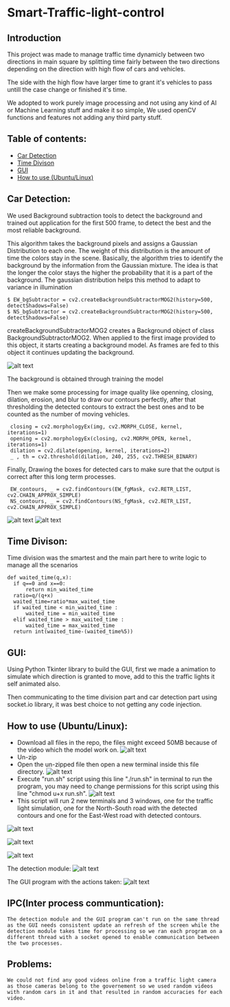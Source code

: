 # Smart-Traffic-light-control 

##  Introduction 

This project was made to manage traffic time dynamicly between two directions in main square by splitting time fairly between the two directions depending on the direction with high flow of cars and vehicles.

The side with the high flow have larger time to grant it's vehicles to pass untill the case change or finished it's time.

We adopted to work purely image processing and not using any kind of AI or Machine Learning stuff and make it so simple,
We used openCV functions and features not adding any third party stuff.

## Table of contents:

* [Car Detection](#Car-Detection)
* [Time Divison](#Time-division)
* [GUI](#GUI)
* [How to use (Ubuntu/Linux)](#How-to-use-(Ubuntu/Linux))
## Car Detection:
  
  We used Background subtraction tools to detect the background and trained out application for the first 500 frame, to detect the best and the most reliable background.
  
  This algorithm takes the background pixels and assigns a Gaussian Distribution to each one. The weight of this distribution is the amount of time the colors stay in the scene. Basically, the algorithm tries to identify the background by the information from the Gaussian mixture. The idea is that the longer the color stays the higher the probability that it is a part of the background. The gaussian distribution helps this method to adapt to variance in illumination
  
```
$ EW_bgSubtractor = cv2.createBackgroundSubtractorMOG2(history=500, detectShadows=False)
$ NS_bgSubtractor = cv2.createBackgroundSubtractorMOG2(history=500, detectShadows=False)
```

   createBackgroundSubtractorMOG2 creates a Background object of class BackgroundSubtractorMOG2. When applied to the first image provided to this object, it starts creating a background model. As frames are fed to this object it continues updating the background.
  
   ![alt text](https://cdn-images-1.medium.com/max/800/0*iNYtQubKAtK0OGG5.png)
   
   The background is obtained through training the model 
   
   
  Then we make some processing for image quality like openning, closing, dilation, erosion, and blur to draw our contours perfectly, after that thresholding the detected contours to extract the best ones and to be counted as the number of moving vehicles.
  
```
 closing = cv2.morphologyEx(img, cv2.MORPH_CLOSE, kernel, iterations=1)
 opening = cv2.morphologyEx(closing, cv2.MORPH_OPEN, kernel, iterations=1)
 dilation = cv2.dilate(opening, kernel, iterations=2)
 _ , th = cv2.threshold(dilation, 240, 255, cv2.THRESH_BINARY)
```
  
Finally, Drawing the boxes for detected cars to make sure that the output is correct after this long term processes.
  
```
 EW_contours, _ = cv2.findContours(EW_fgMask, cv2.RETR_LIST, cv2.CHAIN_APPROX_SIMPLE)
 NS_contours, _ = cv2.findContours(NS_fgMask, cv2.RETR_LIST, cv2.CHAIN_APPROX_SIMPLE)
```

![alt text](https://github.com/MuhammedMegz/Smart-Traffic-light-control/raw/master/screenshots/sc5.png)
![alt text](https://github.com/MuhammedMegz/Smart-Traffic-light-control/blob/master/screenshots/sc6.png?raw=true)
 
## Time Divison:

  Time division was the smartest and the main part here to write logic to manage all the scenarios
  
  ```
 def waited_time(q,x):
    if q==0 and x==0:
        return min_waited_time
    ratio=q/(q+x)
    waited_time=ratio*max_waited_time
    if waited_time < min_waited_time :
        waited_time = min_waited_time
    elif waited_time > max_waited_time :
        waited_time = max_waited_time
    return int(waited_time-(waited_time%5))
  ```
  
## GUI: 

  Using Python Tkinter library to build the GUI, first we made a animation to simulate which direction is granted to move, 
  add to this the traffic lights it self animated also.
  
  Then communicating to the time division part and car detection part using socket.io library, it was best choice to not getting any code injection.
  
## How to use (Ubuntu/Linux):
   - Download all files in the repo, the files might exceed 50MB because of the video which the model work on.
      ![alt text](screenshots/sc1.png)
   - Un-zip
   - Open the un-zipped file then open a new terminal inside this file directory.
   ![alt text](screenshots/sc2.png)
   - Execute "run.sh" script using this line "./run.sh" in terminal to run the program, you may need to change permissions for this          script using this line "chmod u+x run.sh".
   ![alt text](screenshots/sc3.png)
   - This script will run 2 new terminals and 3 windows, one for the traffic light simulation, one for the North-South road with the          detected contours and one for the East-West road with detected contours.
   
   ![alt text](screenshots/sc4.png)
   
   ![alt text](screenshots/sc5.png)
   
   ![alt text](screenshots/sc6.png)
   
   The detection module:
   ![alt text](screenshots/sc8.png)
   
   The GUI program with the actions taken:
   ![alt text](screenshots/sc7.png)
   
## IPC(Inter process communtication):
    The detection module and the GUI program can't run on the same thread as the GUI needs consistent update an refresh of the screen while the detection module takes time for processing so we ran each program on a different thread with a socket opened to enable communication between the two processes.
    

## Problems:
    We could not find any good videos online from a traffic light camera as those cameras belong to the governement so we used random videos with random cars in it and that resulted in random accuracies for each video.
